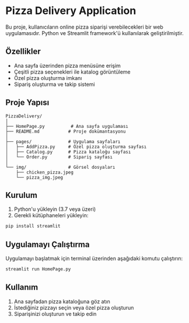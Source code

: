 # Pizza Delivery Application

Bu proje, kullanıcıların online pizza siparişi verebilecekleri bir web uygulamasıdır. Python ve Streamlit framework'ü kullanılarak geliştirilmiştir.

## Özellikler

- Ana sayfa üzerinden pizza menüsüne erişim
- Çeşitli pizza seçenekleri ile katalog görüntüleme
- Özel pizza oluşturma imkanı
- Sipariş oluşturma ve takip sistemi

## Proje Yapısı

```
PizzaDelivery/
│
├── HomePage.py          # Ana sayfa uygulaması
├── README.md           # Proje dokümantasyonu
│
├── pages/              # Uygulama sayfaları
│   ├── AddPizza.py     # Özel pizza oluşturma sayfası
│   ├── Catalog.py      # Pizza kataloğu sayfası
│   └── Order.py        # Sipariş sayfası
│
└── img/                # Görsel dosyaları
    ├── chicken_pizza.jpeg
    └── pizza_img.jpeg
```

## Kurulum

1. Python'u yükleyin (3.7 veya üzeri)
2. Gerekli kütüphaneleri yükleyin:
```bash
pip install streamlit
```

## Uygulamayı Çalıştırma

Uygulamayı başlatmak için terminal üzerinden aşağıdaki komutu çalıştırın:

```bash
streamlit run HomePage.py
```

## Kullanım

1. Ana sayfadan pizza kataloğuna göz atın
2. İstediğiniz pizzayı seçin veya özel pizza oluşturun
3. Siparişinizi oluşturun ve takip edin


